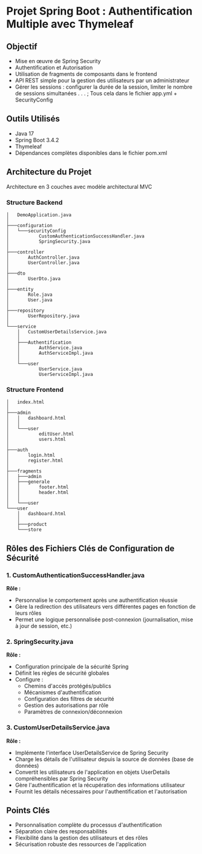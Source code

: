 # Projet Spring Boot : Authentification Multiple avec Thymeleaf

## Objectif
- Mise en œuvre de Spring Security
- Authentification et Autorisation
- Utilisation de fragments de composants dans le frontend
- API REST simple pour la gestion des utilisateurs par un administrateur
- Gérer les sessions : configurer la durée de la session, limiter le nombre de sessions simultanées . . . ; Tous cela dans le fichier app.yml + SecurityConfig 
## Outils Utilisés
- Java 17
- Spring Boot 3.4.2
- Thymeleaf
- Dépendances complètes disponibles dans le fichier pom.xml

## Architecture du Projet
Architecture en 3 couches avec modèle architectural MVC

### Structure Backend
```
│   DemoApplication.java
│
├───configuration
│   └───securityConfig
│           CustomAuthenticationSuccessHandler.java
│           SpringSecurity.java
│
├───controller
│       AuthController.java
│       UserController.java
│
├───dto
│       UserDto.java
│
├───entity
│       Role.java
│       User.java
│
├───repository
│       UserRepository.java
│
└───service
    │   CustomUserDetailsService.java
    │
    ├───Authentification
    │       AuthService.java
    │       AuthServiceImpl.java
    │
    └───user
            UserService.java
            UserServiceImpl.java
```

### Structure Frontend
```
│   index.html
│
├───admin
│   │   dashboard.html
│   │
│   └───user
│           editUser.html
│           users.html
│
├───auth
│       login.html
│       register.html
│
├───fragments
│   ├───admin
│   ├───generale
│   │       footer.html
│   │       header.html
│   │
│   └───user
└───user
    │   dashboard.html
    │
    ├───product
    └───store
```

## Rôles des Fichiers Clés de Configuration de Sécurité

### 1. CustomAuthenticationSuccessHandler.java
**Rôle :** 
- Personnalise le comportement après une authentification réussie
- Gère la redirection des utilisateurs vers différentes pages en fonction de leurs rôles
- Permet une logique personnalisée post-connexion (journalisation, mise à jour de session, etc.)

### 2. SpringSecurity.java
**Rôle :**
- Configuration principale de la sécurité Spring
- Définit les règles de sécurité globales
- Configure :
  - Chemins d'accès protégés/publics
  - Mécanismes d'authentification
  - Configuration des filtres de sécurité
  - Gestion des autorisations par rôle
  - Paramètres de connexion/déconnexion

### 3. CustomUserDetailsService.java
**Rôle :**
- Implémente l'interface UserDetailsService de Spring Security
- Charge les détails de l'utilisateur depuis la source de données (base de données)
- Convertit les utilisateurs de l'application en objets UserDetails compréhensibles par Spring Security
- Gère l'authentification et la récupération des informations utilisateur
- Fournit les détails nécessaires pour l'authentification et l'autorisation

## Points Clés
- Personnalisation complète du processus d'authentification
- Séparation claire des responsabilités
- Flexibilité dans la gestion des utilisateurs et des rôles
- Sécurisation robuste des ressources de l'application